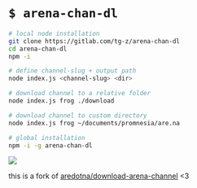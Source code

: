 # `$ arena-chan-dl`

```bash
# local node installation
git clone https://gitlab.com/tg-z/arena-chan-dl
cd arena-chan-dl
npm -i

# define channel-slug + output path
node index.js <channel-slug> <dir>

# download channel to a relative folder
node index.js frog ./download

# download channel to custom directory
node index.js frog ~/documents/promnesia/are.na

# global installation
npm -i -g arena-chan-dl
```

![](http://static.damonzucconi.com/_capture/4mTGkMs6JI.gif)

this is a fork of [aredotna/download-arena-channel](https://github.com/aredotna/download-arena-channel) <3

